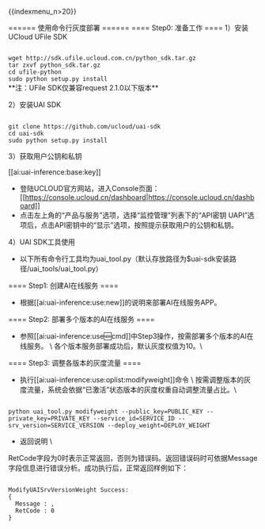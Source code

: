 {{indexmenu_n>20}}

====== 使用命令行灰度部署 ======
==== Step0: 准备工作 ====
1）安装UCloud UFile SDK  

<code>
wget http://sdk.ufile.ucloud.com.cn/python_sdk.tar.gz
tar zxvf python_sdk.tar.gz
cd ufile-python
sudo python setup.py install
</code>
**注：UFile SDK仅兼容request 2.1.0以下版本**

2）安装UAI SDK

<code>
git clone https://github.com/ucloud/uai-sdk
cd uai-sdk
sudo python setup.py install
</code>

3）获取用户公钥和私钥 

[[ai:uai-inference:base:key]]
  * 登陆UCLOUD官方网站，进入Console页面：[[https://console.ucloud.cn/dashboard|https://console.ucloud.cn/dashboard]]
  * 点击左上角的“产品与服务”选项，选择“监控管理”列表下的“API密钥 UAPI”选项后，点击API密钥中的“显示”选项，按照提示获取用户的公钥和私钥。

4）UAI SDK工具使用
  * 以下所有命令行工具均为uai_tool.py（默认存放路径为$uai-sdk安装路径/uai\_tools/uai\_tool.py）


==== Step1: 创建AI在线服务 ====

* 根据[[ai:uai-inference:use:new]]的说明来部署AI在线服务APP。

==== Step2: 部署多个版本的AI在线服务 ====
  * 参照[[ai:uai-inference:use:new:cmd]]中Step3操作，按需部署多个版本的AI在线服务。 \\
各个版本服务部署成功后，默认灰度权值为10。\\

==== Step3: 调整各版本的灰度流量 ====
  * 执行[[ai:uai-inference:use:oplist:modifyweight]]命令 \\
按需调整版本的灰度流量，系统会依据“已激活”状态版本的灰度权重自动调整流量占比。\\
<code>
python uai_tool.py modifyweight --public_key=PUBLIC_KEY --private_key=PRIVATE_KEY --service_id=SERVICE_ID --srv_version=SERVICE_VERSION --deploy_weight=DEPLOY_WEIGHT
</code>

  * 返回说明 \\

RetCode字段为0时表示正常返回，否则为错误码。返回错误码时可依据Message字段信息进行错误分析。成功执行后，正常返回样例如下：

<code>
ModifyUAISrvVersionWeight Success:
{
  Message : ,
  RetCode : 0
}
</code>



